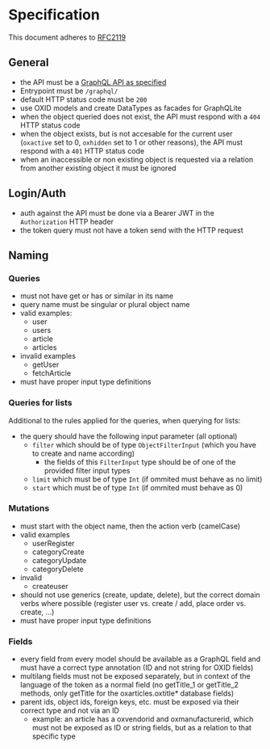 # Specification

This document adheres to [RFC2119](https://www.ietf.org/rfc/rfc2119.txt)

## General

- the API must be a [GraphQL API as specified](https://www.graphql.org)
- Entrypoint must be `/graphql/`
- default HTTP status code must be `200`
- use OXID models and create DataTypes as facades for GraphQLite
- when the object queried does not exist, the API must respond with a `404` HTTP status code
- when the object exists, but is not accesable for the current user (`oxactive` set to 0, `oxhidden` set to 1 or other reasons), the API must respond with a `401` HTTP status code
- when an inaccessible or non existing object is requested via a relation from another existing object it must be ignored

## Login/Auth

- auth against the API must be done via a Bearer JWT in the `Authorization` HTTP header
- the token query must not have a token send with the HTTP request

## Naming

### Queries

- must not have get or has or similar in its name
- query name must be singular or plural object name
- valid examples:
  - user
  - users
  - article
  - articles
- invalid examples
  - getUser
  - fetchArticle
- must have proper input type definitions

### Queries for lists

Additional to the rules applied for the queries, when querying for lists:

- the query should have the following input parameter (all optional)
  - `filter` which should be of type `ObjectFilterInput` (which you have to create and name according)
    - the fields of this `FilterInput` type should be of one of the provided filter input types
  - `limit` which must be of type `Int` (if ommited must behave as no limit)
  - `start` which must be of type `Int` (if ommited must behave as 0)

### Mutations

- must start with the object name, then the action verb (camelCase)
- valid examples
  - userRegister
  - categoryCreate
  - categoryUpdate
  - categoryDelete
- invalid
  - createuser
- should not use generics (create, update, delete), but the correct domain verbs where possible (register user vs. create / add, place order vs. create, ...)
- must have proper input type definitions

### Fields
- every field from every model should be available as a GraphQL field and must have a correct type annotation (ID and not string for OXID fields)
- multilang fields must not be exposed separately, but in context of the language of the token as a normal field (no getTitle\_1 or getTitle\_2 methods, only getTitle for the oxarticles.oxtitle\* database fields)
- parent ids, object ids, foreign keys, etc. must be exposed via their correct type and not via an ID
  - example: an article has a oxvendorid and oxmanufacturerid, which must not be exposed as ID or string fields, but as a relation to that specific type
